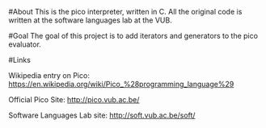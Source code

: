 #About
This is the pico interpreter, written in C. All the original code is written at the software languages lab at the VUB.

#Goal
The goal of this project is to add iterators and generators to the pico evaluator.

#Links

Wikipedia entry on Pico: https://en.wikipedia.org/wiki/Pico_%28programming_language%29

Official Pico Site: http://pico.vub.ac.be/

Software Languages Lab site: http://soft.vub.ac.be/soft/